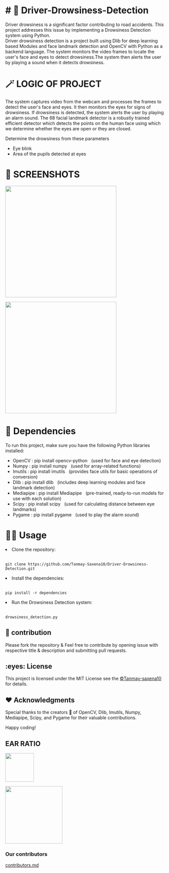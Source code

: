 <h1> # 🚗 Driver-Drowsiness-Detection</h1>

Driver drowsiness is a significant factor contributing to road accidents. This project addresses this issue by implementing a Drowsiness Detection system using Python. <br />
Driver drowsiness detection is a project built using Dlib for deep learning based Modules and face landmark detection and OpenCV with Python as a backend language.
The system monitors the video frames to locate the user's face and eyes to detect drowsiness.The system then alerts the user by playing a sound when it detects drowsiness.
  

<h1> 🪄 LOGIC OF PROJECT</h1>

The system captures video from the webcam and processes the frames to detect the user's face and eyes. It then monitors the eyes for signs of drowsiness. If drowsiness is detected, the system alerts the user by playing an alarm sound.
The 68 facial landmark detector is a robustly trained efficient detector which detects the points on the human face using which we determine whether the eyes are open or they are closed.</br>

Determine the drowsiness from these parameters
          <ul><li>Eye blink
          <li>Area of the pupils detected at eyes </ul>

 <h1>📸 SCREENSHOTS </h1> 

 <p><img src="https://github.com/Tanmay-Saxena10/Driver-Drowsiness-Detection/blob/main/screenshots/tanmay.png" align="center" height="350">
<p><img src="https://github.com/Tanmay-Saxena10/Driver-Drowsiness-Detection/blob/main/screenshots/Tanmayd.png" align="center" height="350">
 
         

<h1> 📣 Dependencies</h1>

To run this project, make sure you have the following Python libraries installed:</br>

<ul><li> OpenCV  :  pip install opencv-python &nbsp (used for face and eye detection)
<li> Numpy  :  pip install numpy &nbsp (used for array-related functions)
<li> Imutils  :  pip install imutils  &nbsp   (provides face utils for basic operations of conversion)
<li> Dlib  :  pip install dlib  &nbsp   (includes deep learning modules and face landmark detection)
<li> Mediapipe :  pip install Mediapipe   &nbsp   (pre-trained, ready-to-run models for use with each solution) </li>
<li> Scipy  :  pip install scipy   &nbsp  (used for calculating distance between eye landmarks)
<li> Pygame  :  pip install pygame   &nbsp  (used to play the alarm sound)</li></ul>

<h1> 👨‍💻 Usage</h1> 

<li> Clone the repository:</li> &nbsp

    git clone https://github.com/Tanmay-Saxena10/Driver-Drowsiness-Detection.git

<li> Install the dependencies:</li> &nbsp

    pip install -r dependencies

<li> Run the Drowsiness Detection system:</li> &nbsp

    drowsiness_detection.py

<h2> 🤝 contribution </h2>

Please fork the repository & Feel free to contribute by opening issue with respective title & description and submitting pull requests.


<h2> :eyes: License  </h2>
This project is licensed under the MIT License see the  <a href = "https://github.com/Tanmay-Saxena10/Driver-Drowsiness-Detection/blob/main/LICENSE" > ©Tanmay-saxena10 </a> for details.


<h2> ❤️ Acknowledgments </h2>
Special thanks to the creators 💙 of OpenCV, Dlib, Imutils, Numpy, Mediapipe, Scipy, and Pygame for their valuable contributions.

Happy coding!

<h2>EAR RATIO </h2>
 <p><img src="https://github.com/Tanmay-Saxena10/Driver-Drowsiness-Detection/blob/main/screenshots/eye2.png" align="center" height="90">
<p><img src="https://github.com/Tanmay-Saxena10/Driver-Drowsiness-Detection/blob/main/screenshots/eye3.jpg" align="center" height="180">


<h3> Our contributors </h3>

<a href= "https://github.com/Tanmay-Saxena10/Driver-Drowsiness-Detection/blob/main/screenshots/contributors.md" > contributors.md </a>


